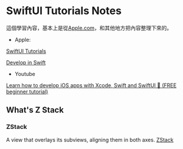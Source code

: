 #  SwiftUI Tutorials Notes

這個學習內容，基本上是從[Apple.com](https://developer.apple.com)，和其他地方把內容整理下來的。

* Apple: 

[SwiftUI Tutorials](https://developer.apple.com/tutorials/swiftui-concepts/exploring-the-structure-of-a-swiftui-app)

[Develop in Swift](https://developer.apple.com/tutorials/develop-in-swift)

* Youtube

[Learn how to develop iOS apps with Xcode, Swift and SwiftUI 📱 (FREE beginner tutorial)](https://www.youtube.com/watch?v=XJe83NXTmw0)

## What's Z Stack

### ZStack
A view that overlays its subviews, aligning them in both axes.
[ZStack](https://developer.apple.com/documentation/swiftui/zstack)

